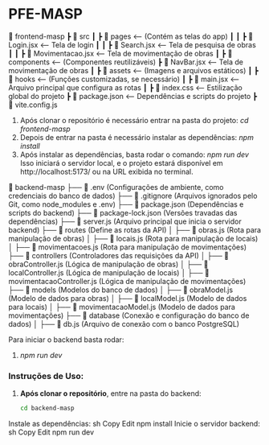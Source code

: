 # PFE-MASP

📂 frontend-masp
 ┣ 📂 src
 ┃ ┣ 📂 pages  <-- (Contém as telas do app)
 ┃ ┃ ┣ 📜 Login.jsx  <-- Tela de login
 ┃ ┃ ┣ 📜 Search.jsx  <-- Tela de pesquisa de obras
 ┃ ┃ ┣ 📜 Movimentacao.jsx  <-- Tela de movimentação de obras
 ┃ ┣ 📂 components  <-- (Componentes reutilizáveis)
     ┣ 📜 NavBar.jsx  <-- Tela de movimentação de obras
 ┃ ┣ 📂 assets  <-- (Imagens e arquivos estáticos)
 ┃ ┣ 📂 hooks  <-- (Funções customizadas, se necessário)
 ┃ ┣ 📜 main.jsx  <-- Arquivo principal que configura as rotas
 ┃ ┣ 📜 index.css  <-- Estilização global do projeto
 ┣ 📜 package.json  <-- Dependências e scripts do projeto
 ┣ 📜 vite.config.js  

1. Após clonar o repositório é necessário entrar na pasta do projeto: *cd frontend-masp*
2. Depois de entrar na pasta é necessário instalar as dependências: *npm install*
3. Após instalar as dependências, basta rodar o comando: *npm run dev*
Isso iniciará o servidor local, e o projeto estará disponível em http://localhost:5173/ ou na URL exibida no terminal.

📁 backend-masp
├── 📄 .env (Configurações de ambiente, como credenciais do banco de dados)
├── 📄 .gitignore (Arquivos ignorados pelo Git, como node_modules e .env)
├── 📄 package.json (Dependências e scripts do backend)
├── 📄 package-lock.json (Versões travadas das dependências)
├── 📄 server.js (Arquivo principal que inicia o servidor backend)
├── 📁 routes (Define as rotas da API)
│ ├── 📄 obras.js (Rota para manipulação de obras)
│ ├── 📄 locais.js (Rota para manipulação de locais)
│ ├── 📄 movimentacoes.js (Rota para manipulação de movimentações)
├── 📁 controllers (Controladores das requisições da API)
│ ├── 📄 obraController.js (Lógica de manipulação de obras)
│ ├── 📄 localController.js (Lógica de manipulação de locais)
│ ├── 📄 movimentacaoController.js (Lógica de manipulação de movimentações)
├── 📁 models (Modelos do banco de dados)
│ ├── 📄 obraModel.js (Modelo de dados para obras)
│ ├── 📄 localModel.js (Modelo de dados para locais)
│ ├── 📄 movimentacaoModel.js (Modelo de dados para movimentações)
├── 📁 database (Conexão e configuração do banco de dados)
│ ├── 📄 db.js (Arquivo de conexão com o banco PostgreSQL)

Para iniciar o backend basta rodar:
1. *npm run dev*

### Instruções de Uso:
1. **Após clonar o repositório**, entre na pasta do backend:
   ```sh
   cd backend-masp
Instale as dependências:
sh
Copy
Edit
npm install
Inicie o servidor backend:
sh
Copy
Edit
npm run dev